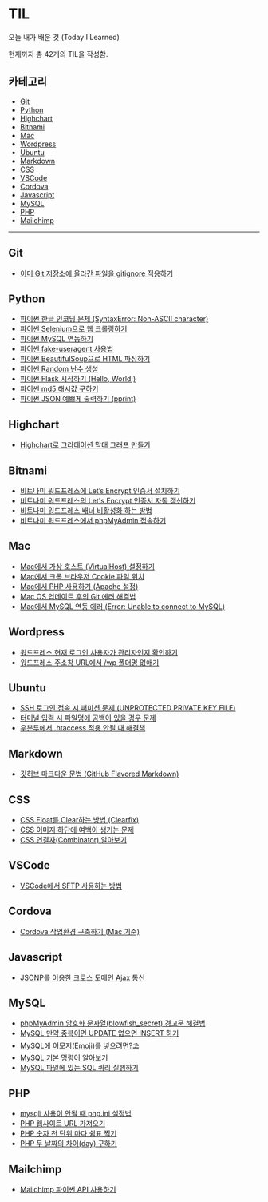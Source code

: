 # TIL
오늘 내가 배운 것 (Today I Learned)

현재까지 총 42개의 TIL을 작성함. 

## 카테고리
- [Git](#git)
- [Python](#python)
- [Highchart](#highchart)
- [Bitnami](#bitnami)
- [Mac](#mac)
- [Wordpress](#wordpress)
- [Ubuntu](#ubuntu)
- [Markdown](#markdown)
- [CSS](#css)
- [VSCode](#vscode)
- [Cordova](#cordova)
- [Javascript](#javascript)
- [MySQL](#mysql)
- [PHP](#php)
- [Mailchimp](#mailchimp)

---

## Git
- [이미 Git 저장소에 올라간 파일을 gitignore 적용하기](./git/이미-Git-저장소에-올라간-파일을-gitignore-적용하기.md)

## Python
- [파이썬 한글 인코딩 문제 (SyntaxError: Non-ASCII character)](./python/파이썬-한글-인코딩-문제-(SyntaxError-Non-ASCII-character).md)
- [파이썬 Selenium으로 웹 크롤링하기](./python/파이썬-Selenium으로-웹-크롤링하기.md)
- [파이썬 MySQL 연동하기](./python/파이썬-MySQL-연동하기.md)
- [파이썬 fake-useragent 사용법](./python/파이썬-fake-useragent-사용법.md)
- [파이썬 BeautifulSoup으로 HTML 파싱하기](./python/파이썬-BeautifulSoup으로-HTML-파싱하기.md)
- [파이썬 Random 난수 생성](./python/파이썬-Random-난수-생성.md)
- [파이썬 Flask 시작하기 (Hello, World!)](./python/파이썬-Flask-시작하기-(Hello-World).md)
- [파이썬 md5 해시값 구하기](./python/파이썬-md5-해시값-구하기.md)
- [파이썬 JSON 예쁘게 출력하기 (pprint)](./python/파이썬-JSON-예쁘게-출력하기-(pprint).md)

## Highchart
- [Highchart로 그라데이션 막대 그래프 만들기](./highchart/Highchart로-그라데이션-막대-그래프-만들기.md)

## Bitnami
- [비트나미 워드프레스에 Let’s Encrypt 인증서 설치하기](./bitnami/비트나미-워드프레스에-Letsencrypt-인증서-설치하기.md)
- [비트나미 워드프레스의 Let's Encrypt 인증서 자동 갱신하기](./bitnami/비트나미-워드프레스의-LetsEncrypt-인증서-자동-갱신하기.md)
- [비트나미 워드프레스 배너 비활성화 하는 방법](./bitnami/비트나미-워드프레스-배너-비활성화-하는-방법.md)
- [비트나미 워드프레스에서 phpMyAdmin 접속하기](./bitnami/비트나미-워드프레스에서-phpmyadmin-접속하기.md)

## Mac
- [Mac에서 가상 호스트 (VirtualHost) 설정하기](./mac/Mac에서-가상-호스트-VirtualHost-설정하기.md)
- [Mac에서 크롬 브라우저 Cookie 파일 위치](./mac/Mac에서-크롬-브라우저-cookie-저장-경로.md)
- [Mac에서 PHP 사용하기 (Apache 설정)](./mac/Mac에서-PHP-사용하기-(Apache-설정).md)
- [Mac OS 업데이트 후의 Git 에러 해결법](./mac/Mac-OS-업데이트-후의-Git-에러-해결법.md)
- [Mac에서 MySQL 연동 에러 (Error: Unable to connect to MySQL)](./mac/Mac에서-MySQL-연동-에러-(Error:-Unable-to-connect-to-MySQL).md)

## Wordpress
- [워드프레스 현재 로그인 사용자가 관리자인지 확인하기](./wordpress/워드프레스-현재-로그인-사용자가-관리자인지-확인하기.md)
- [워드프레스 주소창 URL에서 /wp 폴더명 없애기](./wordpress/워드프레스-주소창-URL에서-wp-폴더명-없애기.md)

## Ubuntu
- [SSH 로그인 접속 시 퍼미션 문제 (UNPROTECTED PRIVATE KEY FILE)](./ubuntu/SSH-로그인-접속-시-퍼미션-문제-UNPROTECTED-PRIVATE-KEY-FILE.md)
- [터미널 입력 시 파일명에 공백이 있을 경우 문제](./ubuntu/터미널-입력-시-파일명에-공백이-있을-경우-문제.md)
- [우분투에서 .htaccess 적용 안될 때 해결책](./ubuntu/우분투에서-htaccess-적용-안될-때-해결책.md)

## Markdown 
- [깃허브 마크다운 문법 (GitHub Flavored Markdown)](./markdown/깃허브-마크다운-문법-(GitHub-Flavored-Markdown).md)

## CSS
- [CSS Float를 Clear하는 방법 (Clearfix)](./css/CSS-Float를-Clear하는-방법-Clearfix.md)
- [CSS 이미지 하단에 여백이 생기는 문제](./css/CSS-이미지-하단에-여백이-생기는-문제.md)
- [CSS 연결자(Combinator) 알아보기](./css/CSS-연결자(Combinator)-알아보기.md)

## VSCode
- [VSCode에서 SFTP 사용하는 방법](./vscode/VSCode에서-SFTP-사용하는-방법.md)

## Cordova
- [Cordova 작업환경 구축하기 (Mac 기준)](./cordova/Cordova-작업환경-구축하기-mac-기준.md)

## Javascript
- [JSONP를 이용한 크로스 도메인 Ajax 통신](./javascript/JSONP를-이용한-크로스-도메인-Ajax-통신.md)

## MySQL
- [phpMyAdmin 암호화 문자열(blowfish_secret) 경고문 해결법](./mysql/phpMyAdmin-암호화-문자열(blowfish_secret)-경고문-해결법.md)
- [MySQL 만약 중복이면 UPDATE 없으면 INSERT 하기](./mysql/MySQL-만약-중복이면-UPDATE-없으면-INSERT-하기.md)
- [MySQL에 이모지(Emoji)를 넣으려면?⛱](./mysql/MySQL에-이모지(Emoji)를-넣으려면.md)
- [MySQL 기본 명령어 알아보기](./mysql/MySQL-기본-명령어-알아보기.md)
- [MySQL 파일에 있는 SQL 쿼리 실행하기](./mysql/MySQL-파일에-있는-SQL-쿼리-실행하기.md)

## PHP
- [mysqli 사용이 안될 때 php.ini 설정법](./php/mysqli-사용이-안될-때-php.ini-설정법.md)
- [PHP 웹사이트 URL 가져오기](./php/PHP-웹사이트-URL-가져오기.md)
- [PHP 숫자 천 단위 마다 쉼표 찍기](./php/PHP-숫자-천-단위-마다-쉼표-찍기.md)
- [PHP 두 날짜의 차이(day) 구하기](./php/PHP-두-날짜의-차이(day)-구하기.md)

## Mailchimp
- [Mailchimp 파이썬 API 사용하기](./mailchimp/Mailchimp-파이썬-API-사용하기.md)